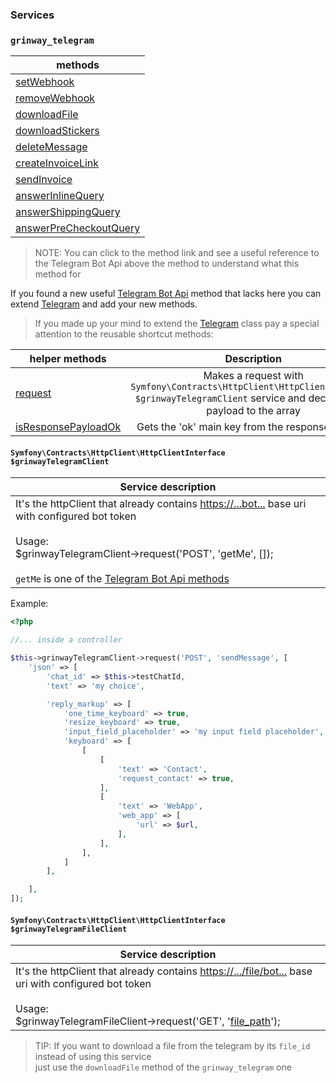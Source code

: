 ### Services

### `grinway_telegram`

| methods                                                                                                      |
|--------------------------------------------------------------------------------------------------------------|
| [setWebhook](https://github.com/GrinWay/telegram-bundle/blob/main/src/Service/Telegram.php#L40)              |
| [removeWebhook](https://github.com/GrinWay/telegram-bundle/blob/main/src/Service/Telegram.php#L50)           |
| [downloadFile](https://github.com/GrinWay/telegram-bundle/blob/main/src/Service/Telegram.php#L62)            |
| [downloadStickers](https://github.com/GrinWay/telegram-bundle/blob/main/src/Service/Telegram.php#L124)       |
| [deleteMessage](https://github.com/GrinWay/telegram-bundle/blob/main/src/Service/Telegram.php#L185)          |
| [createInvoiceLink](https://github.com/GrinWay/telegram-bundle/blob/main/src/Service/Telegram.php#L210)      |
| [sendInvoice](https://github.com/GrinWay/telegram-bundle/blob/main/src/Service/Telegram.php#L272)            |
| [answerInlineQuery](https://github.com/GrinWay/telegram-bundle/blob/main/src/Service/Telegram.php#L336)      |
| [answerShippingQuery](https://github.com/GrinWay/telegram-bundle/blob/main/src/Service/Telegram.php#L368)    |
| [answerPreCheckoutQuery](https://github.com/GrinWay/telegram-bundle/blob/main/src/Service/Telegram.php#L412) |

> NOTE: You can click to the method link and see a useful reference to the Telegram Bot Api above the method to
> understand what this method for

If you found a new useful [Telegram Bot Api](https://core.telegram.org/bots/api#available-methods) method that lacks
here you can extend [Telegram](https://github.com/GrinWay/telegram-bundle/blob/main/src/Service/Telegram.php)
and add your new methods.

> If you made up your mind to extend the
> [Telegram](https://github.com/GrinWay/telegram-bundle/blob/main/src/Service/Telegram.php)
> class pay a special attention to the reusable shortcut methods:

| helper methods                                                                                            |                                                                 Description                                                                  |
|-----------------------------------------------------------------------------------------------------------|:--------------------------------------------------------------------------------------------------------------------------------------------:|
| [request](https://github.com/GrinWay/telegram-bundle/blob/main/src/Service/Telegram.php#L465)             | Makes a request with `Symfony\Contracts\HttpClient\HttpClientInterface $grinwayTelegramClient` service and decodes json payload to the array |
| [isResponsePayloadOk](https://github.com/GrinWay/telegram-bundle/blob/main/src/Service/Telegram.php#L478) |                                               Gets the 'ok' main key from the response payload                                               |

#### `Symfony\Contracts\HttpClient\HttpClientInterface $grinwayTelegramClient`

| Service description                                                                                                                                                                                                                                                                                                                       |
|-------------------------------------------------------------------------------------------------------------------------------------------------------------------------------------------------------------------------------------------------------------------------------------------------------------------------------------------|
| It's the httpClient that already contains [https://...bot...](https://core.telegram.org/bots/api#making-requests) base uri with configured bot token<br><br>Usage:<br>$grinwayTelegramClient->request('POST', 'getMe', []);<br><br>`getMe` is one of the [Telegram Bot Api methods](https://core.telegram.org/bots/api#available-methods) |

Example:

```php
<?php

//... inside a controller

$this->grinwayTelegramClient->request('POST', 'sendMessage', [
    'json' => [
        'chat_id' => $this->testChatId,
        'text' => 'my choice',

        'reply_markup' => [
            'one_time_keyboard' => true,
            'resize_keyboard' => true,
            'input_field_placeholder' => 'my input field placeholder',
            'keyboard' => [
                [
                    [
                        'text' => 'Contact',
                        'request_contact' => true,
                    ],
                    [
                        'text' => 'WebApp',
                        'web_app' => [
                            'url' => $url,
                        ],
                    ],
                ],
            ]
        ],

    ],
]);
```

#### `Symfony\Contracts\HttpClient\HttpClientInterface $grinwayTelegramFileClient`

| Service description                                                                                                                                                                                                                                                     |
|-------------------------------------------------------------------------------------------------------------------------------------------------------------------------------------------------------------------------------------------------------------------------|
| It's the httpClient that already contains [https://.../file/bot...](https://core.telegram.org/bots/api#file) base uri with configured bot token<br><br>Usage:<br>$grinwayTelegramFileClient->request('GET', '[file_path](https://core.telegram.org/bots/api#getfile)'); |

> TIP: If you want to download a file from the telegram by its `file_id`<br>instead of using this service<br>just use
> the `downloadFile` method of the `grinway_telegram` one
